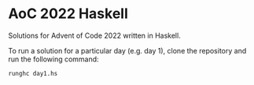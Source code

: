 # AoC 2022 Haskell

Solutions for Advent of Code 2022 written in Haskell.

To run a solution for a particular day (e.g. day 1), clone the repository and run the following command:

```bash
runghc day1.hs
```
